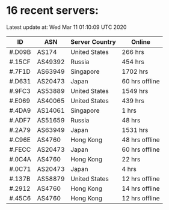 # 16 recent servers:

Latest update at: Wed Mar 11 01:10:09 UTC 2020

| ID | ASN | Server Country | Online |
| -- | --- | -------------- | ------ |
| #.D09B | AS174 | United States | 266 hrs |
| #.15CF | AS49392 | Russia | 454 hrs |
| #.7F1D | AS63949 | Singapore | 1702 hrs |
| #.D631 | AS20473 | Japan | 60 hrs offline |
| #.9FC3 | AS53889 | United States | 1549 hrs |
| #.E069 | AS40065 | United States | 439 hrs |
| #.4DA9 | AS14061 | Singapore | 1 hrs |
| #.ADF7 | AS51659 | Russia | 48 hrs |
| #.2A79 | AS63949 | Japan | 1531 hrs |
| #.C96E | AS4760 | Hong Kong | 48 hrs offline |
| #.FECC | AS20473 | Japan | 60 hrs offline |
| #.0C4A | AS4760 | Hong Kong | 22 hrs |
| #.0C71 | AS20473 | Japan | 4 hrs |
| #.137B | AS58879 | United States | 12 hrs offline |
| #.2912 | AS4760 | Hong Kong | 14 hrs offline |
| #.45C6 | AS4760 | Hong Kong | 12 hrs offline |

